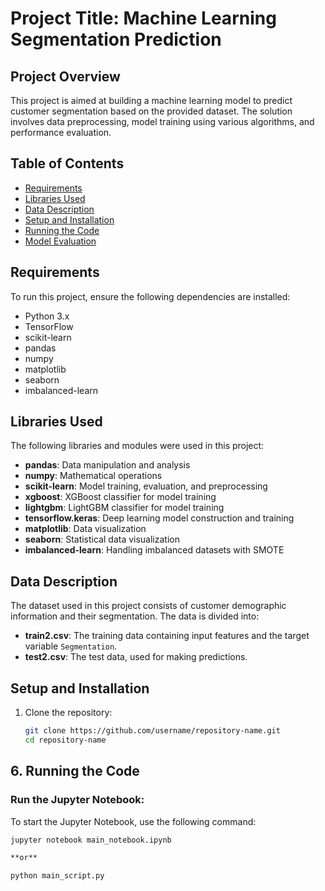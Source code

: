 # Project Title: Machine Learning Segmentation Prediction

## Project Overview
This project is aimed at building a machine learning model to predict customer segmentation based on the provided dataset. The solution involves data preprocessing, model training using various algorithms, and performance evaluation.

## Table of Contents
- [Requirements](#requirements)
- [Libraries Used](#libraries-used)
- [Data Description](#data-description)
- [Setup and Installation](#setup-and-installation)
- [Running the Code](#running-the-code)
- [Model Evaluation](#model-evaluation)

## Requirements
To run this project, ensure the following dependencies are installed:

- Python 3.x
- TensorFlow
- scikit-learn
- pandas
- numpy
- matplotlib
- seaborn
- imbalanced-learn

## Libraries Used
The following libraries and modules were used in this project:

- **pandas**: Data manipulation and analysis
- **numpy**: Mathematical operations
- **scikit-learn**: Model training, evaluation, and preprocessing
- **xgboost**: XGBoost classifier for model training
- **lightgbm**: LightGBM classifier for model training
- **tensorflow.keras**: Deep learning model construction and training
- **matplotlib**: Data visualization
- **seaborn**: Statistical data visualization
- **imbalanced-learn**: Handling imbalanced datasets with SMOTE

## Data Description
The dataset used in this project consists of customer demographic information and their segmentation. The data is divided into:

- **train2.csv**: The training data containing input features and the target variable `Segmentation`.
- **test2.csv**: The test data, used for making predictions.

## Setup and Installation
1. Clone the repository:
   ```bash
   git clone https://github.com/username/repository-name.git
   cd repository-name

## 6. Running the Code

### Run the Jupyter Notebook:
To start the Jupyter Notebook, use the following command:

```bash
jupyter notebook main_notebook.ipynb

**or**

python main_script.py
